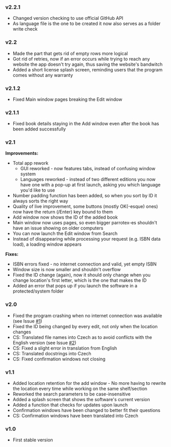 ### v2.2.1
- Changed version checking to use official GitHub API
- As language file is the one to be created it now also serves as a folder write check

### v2.2
- Made the part that gets rid of empty rows more logical
- Got rid of retries, now if an error occurs while trying to reach any website the app doesn't try again, thus saving the website's bandwitch
- Added a short license splash screen, reminding users that the program comes without any warranty

### v2.1.2
- Fixed Main window pages breaking the Edit window

### v2.1.1
- Fixed book details staying in the Add window even after the book has been added successfully

### v2.1

**Improvements:**

- Total app rework
  - GUI reworked - now features tabs, instead of confusing window system
  - Languages reworked - instead of two different editions you now have one with a pop-up at first launch, asking you which language you'd like to use
- Number padding function has been added, so when you sort by ID it always sorts the right way
- Quality of live improvement, some buttons (mostly OK(-esque) ones) now have the return (/Enter) key bound to them
- Add window now shows the ID of the added book
- Main window now uses pages, so even bigger parrotex-es shouldn't have an issue showing on older computers
- You can now launch the Edit window from Search
- Instead of disappearing while processing your request (e.g. ISBN data load), a loading window appears

**Fixes:**

- ISBN errors fixed - no internet connection and valid, yet empty ISBN
- Window size is now smaller and shouldn't overflow
- Fixed the ID change (again), now it should only change when you change location's first letter, which is the one that makes the ID
- Added an error that pops up if you launch the software in a protected/system folder

### v2.0

- Fixed the program crashing when no internet connection was available (see Issue [#1](https://github.com/FTEdianiaK/library-parrotex/issues/1))
- Fixed the ID being changed by every edit, not only when the location changes
- CS: Translated file names into Czech as to avoid conflicts with the English version (see Issue [#2](https://github.com/FTEdianiaK/library-parrotex/issues/2))
- CS: Fixed a slight error in translation from English
- CS: Translated docstrings into Czech
- CS: Fixed confirmation windows not closing

### v1.1

- Added location retention for the add window - No more having to rewrite the location every time while working on the same shelf/section
- Reworked the search parameters to be case-insensitive
- Added a splash screen that shows the software's current version
- Added a function that checks for updates upon launch
- Confirmation windows have been changed to better fit their questions
- CS: Confirmation windows have been translated into Czech

### v1.0

- First stable version